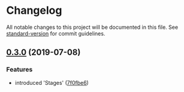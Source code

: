 # Changelog

All notable changes to this project will be documented in this file. See [standard-version](https://github.com/conventional-changelog/standard-version) for commit guidelines.

## [0.3.0](https://github.com/alexbadm/code-sign-app/compare/v0.2.4...v0.3.0) (2019-07-08)


### Features

* introduced 'Stages' ([7f0fbe6](https://github.com/alexbadm/code-sign-app/commit/7f0fbe6))
